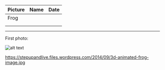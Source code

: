 | Picture       | Name          | Date  |
| ------------- |:-------------:| -----:|
|       Frog    |               |       |
|               |               |       |
|               |               |       |
***
First photo:

![alt text](https://stepupandlive.files.wordpress.com/2014/09/3d-animated-frog-image.jpg "Logo Title Text 1")

https://stepupandlive.files.wordpress.com/2014/09/3d-animated-frog-image.jpg
